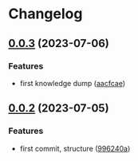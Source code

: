 # Changelog

## [0.0.3](https://github.com/Excoriate/data-mesh-exploration-lab/compare/v0.0.2...v0.0.3) (2023-07-06)


### Features

* first knowledge dump ([aacfcae](https://github.com/Excoriate/data-mesh-exploration-lab/commit/aacfcae7c30e31b7ac2dab74161f352af2408ab6))

## [0.0.2](https://github.com/Excoriate/data-mesh-exploration-lab/compare/v0.0.1...v0.0.2) (2023-07-05)


### Features

* first commit, structure ([996240a](https://github.com/Excoriate/data-mesh-exploration-lab/commit/996240a2e32f827b4181567c05fd89cb9b7e5303))
